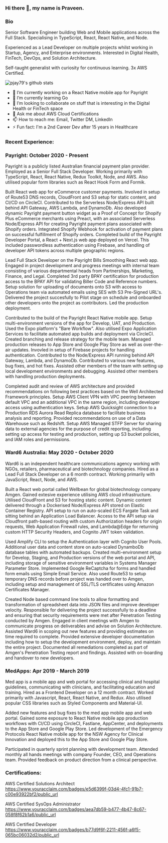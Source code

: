 ### Hi there 👋, my name is Praveen. 

### Bio

Senior Software Engineer building Web and Mobile applications across the Full Stack. Specialising in TypeScript, React, React Native, and Node.

Experienced as a Lead Developer on multiple projects whilst working in Startup, Agency, and Enterprise environments.  Interested in Digital Health, FinTech, DevOps, and Solution Architecture. 

Self-taught generalist with curiosity for continuous learning. 3x AWS Certified.

![pjay79's github stats](https://github-readme-stats.vercel.app/api?username=pjay79&show_icons=true&theme=cobalt)

- 🔭 I’m currently working on a React Native mobile app for Payright
- 🌱 I’m currently learning Go
- 👯 I’m looking to collaborate on stuff that is interesting in the Digital Health or FinTech space
- 💬 Ask me about AWS Cloud Certifications
- 📫 How to reach me: Email, Twitter DM, LinkedIn
- ⚡ Fun fact: I'm a 2nd Career Dev after 15 years in Healthcare

### Recent Experience:

### Payright: October 2020 - Present

Payright is a publicly listed Australian financial payment plan provider. Employed as a Senior Full Stack Developer. Working primarily with TypeScript, React, React Native, Redux Toolkit, Node, and AWS. Also utilised popular form libraries such as React Hook Form and Formik.

Built React web app for eCommerce customer payments. Involved in setup of Route53 DNS records, CloudFront and S3 setup for static content, and CI/CD on CircleCI. Contributed to the Serverless Node/Express API built behind API Gateway, AWS Lambda, and DynamoDb. Also developed dynamic Payright payment button widget as a Proof of Concept for Shopify Plus eCommerce merchants using Preact, with an associated Serverless Node/Express API for creating Payright payment plans associated with Shopify orders. Integrated Shopify Webhook for activation of payment plans on successful fulfillment of Shopify orders. Completed build of the Payright Developer Portal, a React + Next.js web app deployed on Vercel. This included passwordless authentication using Firebase, and handling of developer API tokens across multiple geographic regions. 

Lead Full Stack Developer on the Payright Bills Smoothing React web app. Engaged in project development and progress meetings with internal team consisting of various departmental heads from Partnerships, Marketing, Finance, and Legal. Completed 3rd party BPAY certification for production access to the BPAY API for validating Biller Code and Reference numbers. Setup solution for uploading of documents onto S3 with access to Operations team via automated emails using SES with S3 Pre-Signed URL's. Delivered the project succesfully to Pilot stage on schedule and onboarded other developers onto the project as contributors. Led the production deployment. 

Contributed to the build of the Payright React Native mobile app. Setup multi-environment versions of the app for Develop, UAT, and Production. Used the Expo platform's "Bare Workflow". Also utilised Expo Application Services to facilitate automated app builds and deployment via CircleCI. Created branching and release strategy for the mobile team. Managed production releases to App Store and Google Play Store as well as over-the-air updates. Invovled in setup of Firebase projects for handling authentication. Contributed to the Node/Express API running behind API Gateway, Lambda, and DynamoDb. Contributed to various new features, bug fixes, and hot fixes. Assisted other members of the team with setting up local development environments and debugging. Assisted other members with handling production deployments. 

Completed audit and review of AWS architecture and provided recommendations on following best practices based on the Well Architected Framework principles. Setup AWS Client VPN with VPC peering between default VPC and an additional VPC in the same region, including developer access using authentication keys. Setup AWS Quicksight connection to a Production RDS Aurora Read Replica database to facilitate business analysis and reporting. Provided recommendations on use of a Data Warehouse such as Redshift. Setup AWS Managed STFP Server for sharing data to external agencies for the purpose of credit reporting, including setting up access for testing and production, setting up S3 bucket policies, and IAM roles and permissions.

### Ward6 Australia: May 2020 - October 2020

Ward6 is an independent healthcare communications agency working with NGOs, retailers, pharmaceutical and biotechnology companies. Hired as a Lead Full Stack Developer on a 6 month contract. Working primarily with JavaScript, React, Node, and AWS.

Built a React web portal called Wellbean for global biotechnology company Amgen. Gained extesive experience utilising AWS cloud infrastructure. Utilised CloudFront and S3 for hosting static content. Dynamic content delivered through a Dockerised Node/Express API stored on Elastic Container Registry. API setup to run on auto-scaled ECS Fargate Task and sitting behind an Application Load Balancer. Access to the API setup via Cloudfront path-based routing with custom Authorization headers for origin requests, Web Application Firewall rules, and Lambda@Edge for returning custom HTTP Security Headers, and Cognito JWT token validation.

Used Amplify CLI to setup the Authentication layer with Cognito User Pools. Additional user data and content store on auto-scaled DynamboDb database tables with automated backups. Created multi-environment setup for Develop, Staging, and Production versions of the web portal and API, including storage of sensitive environment variables in Systems Manager Parameter Store. Implemented Google ReCaptcha for forms and handled form emails using Simple Email Service. Also used Route53 to setup temporary DNS records before project was handed over to Amgen, including setup and management of SSL/TLS certificates using Amazon Certificates Manager.

Created Node based command line tools to allow formatting and transformation of spreadsheet data into JSON files and improve developer velocity. Responsible for delivering the project successfully to a deadline and ensuring that security requirements were met after Penetration Testing conducted by Amgen. Engaged in client meetings with Amgen to communicate progress on deliverables and advise on Solution Architecture. Assisted Ward6 in scoping out new features and providing estimates on time required to complete. Provided extensive developer documentation including how to setup the development environment, deploy, and maintain the entire project. Documented all remediations completed as part of Amgen's Penetration Testing report and findings. Assisted with on-boarding and handover to new developers.

### MedApps: Apr 2019 - March 2019

Med app is a mobile app and web portal for accessing clinical and hospital guidelines, communicating with clinicians, and facilitating education and training. Hired as a Frontend Developer on a 12 month contract. Worked primarily with Javascript, React, React Native, and Redux. Also utilised popular CSS libraries such as Styled Components and Material-UI.

Added new features and bug fixes to the med app mobile app and web portal. Gained some exposure to React Native mobile app production workflows with CI/CD using CircleCI, Fastlane, AppCenter, and deployments to the App Store and Google Play Store. Led development of the Emergency Protocols React Native mobile app for the NSW Agency for Clinical Innovation and deployed this to the App Store and Google Play Store.

Participated in quarterly sprint planning with development team. Attended monthly all hands meetings with company Founder, CEO, and Operations team. Provided feedback on product direction from a clinical perspective.

### Certifications:

AWS Certified Solutions Architect  
https://www.youracclaim.com/badges/e5d6399f-03d4-4fc1-91b7-c00e93922bf2/public_url

AWS Certified SysOps Administrator  
https://www.youracclaim.com/badges/aea7db59-b477-4b47-8c67-058f8f62b1a6/public_url

AWS Certified Developer  
https://www.youracclaim.com/badges/b77d9f6f-2211-456f-a6f5-065bc06032d2/public_url
